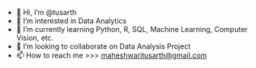 - 👋 Hi, I’m @tusarth
- 👀 I’m interested in Data Analytics
- 🌱 I’m currently learning Python, R, SQL, Machine Learning, Computer Vision, etc.
- 💞️ I’m looking to collaborate on Data Analysis Project
- 📫 How to reach me >>> maheshwaritusarth@gmail.com

<!---
tusarth/tusarth is a ✨ special ✨ repository because its `README.md` (this file) appears on your GitHub profile.
You can click the Preview link to take a look at your changes.
--->
